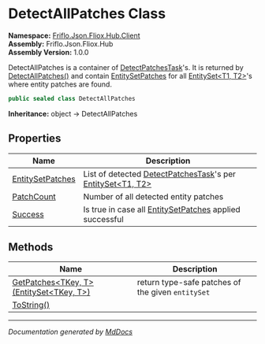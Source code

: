 ﻿<!--  
  <auto-generated>   
    The contents of this file were generated by a tool.  
    Changes to this file may be list if the file is regenerated  
  </auto-generated>   
-->

# DetectAllPatches Class

**Namespace:** [Friflo.Json.Fliox.Hub.Client](../index.md)  
**Assembly:** Friflo.Json.Fliox.Hub  
**Assembly Version:** 1.0.0

DetectAllPatches is a container of [DetectPatchesTask](../DetectPatchesTask/index.md)'s.             It is returned by [DetectAllPatches()](../FlioxClient/methods/DetectAllPatches.md) and contain [EntitySetPatches](properties/EntitySetPatches.md) for             all [EntitySet\<T1, T2\>](../EntitySet-2/index.md)'s where entity patches are found.

```csharp
public sealed class DetectAllPatches
```

**Inheritance:** object → DetectAllPatches

## Properties

| Name                                               | Description                                                                                                              |
| -------------------------------------------------- | ------------------------------------------------------------------------------------------------------------------------ |
| [EntitySetPatches](properties/EntitySetPatches.md) | List of detected [DetectPatchesTask](../DetectPatchesTask/index.md)'s per [EntitySet\<T1, T2\>](../EntitySet-2/index.md) |
| [PatchCount](properties/PatchCount.md)             | Number of all detected entity patches                                                                                    |
| [Success](properties/Success.md)                   | Is true in case all [EntitySetPatches](properties/EntitySetPatches.md) applied successful                                |

## Methods

| Name                                                                 | Description                                        |
| -------------------------------------------------------------------- | -------------------------------------------------- |
| [GetPatches\<TKey, T\>(EntitySet\<TKey, T\>)](methods/GetPatches.md) | return type\-safe patches of the given `entitySet` |
| [ToString()](methods/ToString.md)                                    |                                                    |

___

*Documentation generated by [MdDocs](https://github.com/ap0llo/mddocs)*
